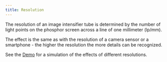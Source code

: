 ```yaml
---
title: Resolution
---
```


The resolution of an image intensifier tube is determined by the number of light points
on the phosphor screen across a line of one millimeter (lp/mm).

The effect is the same as with the resolution of a camera sensor or a smartphone - the higher the resolution the more details can be recognized.

See the [Demo](/wiki/demo.html) for a simulation of the effects of different resolutions.